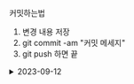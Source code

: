 커밋하는법
1. 변경 내용 저장
2. git commit -am "커밋 메세지"
3. git push 하면 끝 

<details>
<summary>2023-09-12</summary>

-네트워크 개념 (TCP/TP, NETmask, IPclass,Routing,VPN) 노션 산출물 작성
